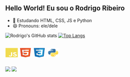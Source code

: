 ## Hello World! Eu sou o Rodrigo Ribeiro

- 🌱 Estudando HTML, CSS, JS e Python
- 😄 Pronouns: ele/dele

![Rodrigo's GitHub stats](https://github-readme-stats-ruby-one.vercel.app/api?username=rodrigoribeiroleo&show_icons=true&theme=tokyonight)
[![Top Langs](https://github-readme-stats-ruby-one.vercel.app/api/top-langs/?username=rodrigoribeiroleo)](https://github.com/rodrigoribeiroleo/github-readme-stats)


<div style="display: inline_block"><br>
  <img align="center" alt="Rodrigo-Js" height="30" width="40" src="https://raw.githubusercontent.com/devicons/devicon/master/icons/javascript/javascript-plain.svg">
  <img align="center" alt="Rodrigo-HTML" height="30" width="40" src="https://raw.githubusercontent.com/devicons/devicon/master/icons/html5/html5-original.svg">
  <img align="center" alt="Rodrigo-CSS" height="30" width="40" src="https://raw.githubusercontent.com/devicons/devicon/master/icons/css3/css3-original.svg">
  <img align="center" alt="Rodrigo-Python" height="30" width="40" src="https://raw.githubusercontent.com/devicons/devicon/master/icons/python/python-original.svg">
 
  
<div> 
  
  ##
  
  <a href = "mailto:rodrigoribeiroleo@gmail.com"><img src="https://img.shields.io/badge/-Gmail-%23333?style=for-the-badge&logo=gmail&logoColor=white" target="_blank"></a>
  <a href="https://www.linkedin.com/in/rodrigoribeiroleonardo" target="_blank"><img src="https://img.shields.io/badge/-LinkedIn-%230077B5?style=for-the-badge&logo=linkedin&logoColor=white" target="_blank"></a> 
  
</div>



